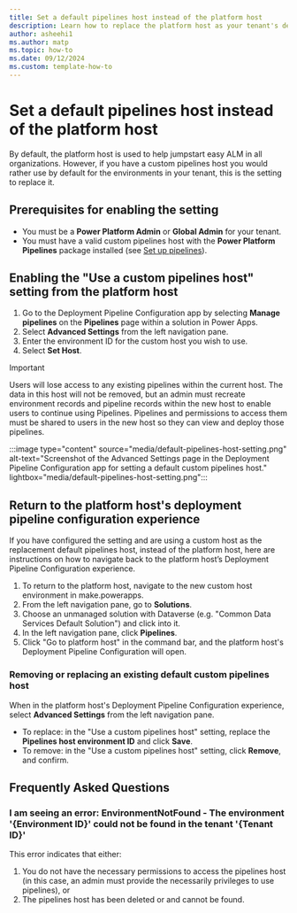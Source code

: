 ```yaml
---
title: Set a default pipelines host instead of the platform host
description: Learn how to replace the platform host as your tenant's default pipelines host.
author: asheehi1
ms.author: matp
ms.topic: how-to
ms.date: 09/12/2024
ms.custom: template-how-to
---
```

# Set a default pipelines host instead of the platform host

By default, the platform host is used to help jumpstart easy ALM in all organizations. However, if you have a custom pipelines host you would rather use by default for the environments in your tenant, this is the setting to replace it.

## Prerequisites for enabling the setting

- You must be a **Power Platform Admin** or **Global Admin** for your tenant.
- You must have a valid custom pipelines host with the **Power Platform Pipelines** package installed (see [Set up pipelines](set-up-pipelines.md)).

## Enabling the "Use a custom pipelines host" setting from the platform host

1. Go to the Deployment Pipeline Configuration app by selecting **Manage pipelines** on the **Pipelines** page within a solution in Power Apps.
1. Select **Advanced Settings** from the left navigation pane.
1. Enter the environment ID for the custom host you wish to use.
1. Select **Set Host**.

 > [!IMPORTANT]
  > Users will lose access to any existing pipelines within the current host. The data in this host will not be removed, but an admin must recreate environment records and pipeline records within the new host to enable users to continue using Pipelines. Pipelines and permissions to access them must be shared to users in the new host so they can view and deploy those pipelines.

   :::image type="content" source="media/default-pipelines-host-setting.png" alt-text="Screenshot of the Advanced Settings page in the Deployment Pipeline Configuration app for setting a default custom pipelines host." lightbox="media/default-pipelines-host-setting.png":::

## Return to the platform host's deployment pipeline configuration experience

If you have configured the setting and are using a custom host as the replacement default pipelines host, instead of the platform host, here are instructions on how to navigate back to the platform host’s Deployment Pipeline Configuration experience.

1. To return to the platform host, navigate to the new custom host environment in make.powerapps.
1. From the left navigation pane, go to **Solutions**.
1. Choose an unmanaged solution with Dataverse (e.g. "Common Data Services Default Solution") and click into it.
1. In the left navigation pane, click **Pipelines**.
1. Click "Go to platform host" in the command bar, and the platform host's Deployment Pipeline Configuration will open.

### Removing or replacing an existing default custom pipelines host
When in the platform host's Deployment Pipeline Configuration experience, select **Advanced Settings** from the left navigation pane.

- To replace: in the "Use a custom pipelines host" setting, replace the **Pipelines host environment ID** and click **Save**.
- To remove: in the "Use a custom pipelines host" setting, click **Remove**, and confirm.

## Frequently Asked Questions

### I am seeing an error: EnvironmentNotFound - The environment '{Environment ID}' could not be found in the tenant '{Tenant ID}'
This error indicates that either:
1. You do not have the necessary permissions to access the pipelines host (in this case, an admin must provide the necessarily privileges to use pipelines), or
1. The pipelines host has been deleted or and cannot be found.
